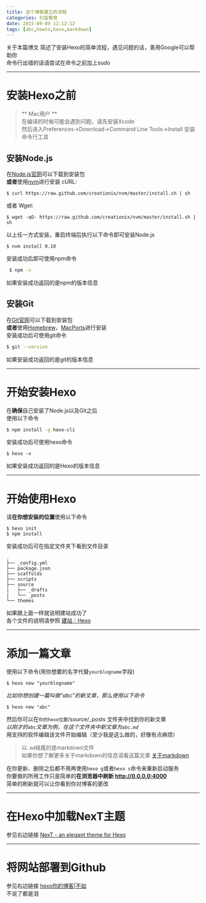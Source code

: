 ```yaml
---
title: 这个博客建立的流程
categories: 扫盲教育
date: 2015-09-09 12:12:12
tags: [abc,howto,hexo,markdown]
---
```


关于本篇博文
简述了安装Hexo的简单流程，遇见问题的话，善用Google可以帮助你  
命令行出错的话请尝试在命令之前加上sudo  
  
<!--more-->
***
# 安装Hexo之前
> ** Mac用户 **   
> 在编译的时候可能会遇到问题，请先安装Xcode  
> 然后进入Preferences->Download->Command Line Tools->Install 安装命令行工具  

## 安装Node.js
在[Node.js官网](//nodejs.org)可以下载到安装包  
**或者**使用[nvm](https://github.com/creationix/nvm)进行安装
cURL:  
```  
$ curl https://raw.github.com/creationix/nvm/master/install.sh | sh  
```  
或者 Wget:  
```  
$ wget -qO- https://raw.github.com/creationix/nvm/master/install.sh | sh
```  
以上任一方式安装，重启终端后执行以下命令即可安装Node.js  
```  
$ nvm install 0.10  
```   
安装成功后即可使用npm命令  
``` bash
 $ npm -v
 ```  
如果安装成功返回的是npm的版本信息  
## 安装Git
在[Git官网](//git-scm.com)可以下载到安装包  
**或者**使用[Homebrew](//mxcl.github.com/homebrew/)，[MacPorts](//www.macports.org/)进行安装  
安装成功后可使用git命令  
``` bash
$ git --version
```  
如果安装成功返回的是git的版本信息  

***
# 开始安装Hexo
在**确保**自己安装了Node.js以及Git之后  
使用以下命令   
``` bash 
$ npm install -g hexo-cli
```  
安装成功后可使用hexo命令  
```  
$ hexo -v   
```  
如果安装成功返回的是Hexo的版本信息  
***  
# 开始使用Hexo 
请**在你想安装的位置**使用以下命令
```  
$ hexo init 
$ npm install  
```  
安装成功后可在指定文件夹下看到文件目录  
```  
.  
├── _config.yml  
├── package.json  
├── scaffolds  
├── scripts  
├── source  
|   ├── _drafts  
|   └── _posts  
└── themes  
```  
如果跟上面一样就说明建站成功了  
各个文件的说明请参照 [建站｜Hexo](https://hexo.io/zh-cn/docs/setup.html)  
***
# 添加一篇文章  
使用以下命令(用你想要的名字代替`yourblogname`字段)  
```  
$ hexo new "yourblogname"  
```  
*比如你想创建一篇叫做“abc”的新文章，那么使用以下命令*    
```  
$ hexo new "abc"  
```  
然后你可以在`你的hexo位置`/source/_posts 文件夹中找到你的新文章  
*以刚才的`abc`文章为例，在这个文件夹中新文章为`abc.md`*    
用支持的软件编辑该文件开始编辑（至少我是这么做的，好像有点麻烦）  
> 以`.md`结尾的是markdown文件  
> 如果你想了解更多关于markdown的信息请看这篇文章  [关于markdown](/2015/09/10/关于markdown/)  
   
在你更新、删除之后都不用再使用`hexo g`或者`hexo s`命令来重新启动服务  
你要做的所用工作只是简单的**在浏览器中刷新 <http://0.0.0.0:4000>**   
简单的刷新就可以让你看到你对博客的更改
***
# 在Hexo中加载NexT主题  
参见右边链接  [NexT - an elegant theme for Hexo](//theme-next.iissnan.com)  
***  
# 将网站部署到Github
参见右边链接  [hexo你的博客|不如](//ibruce.info/2013/11/22/hexo-your-blog/)  
不说了都是泪  




